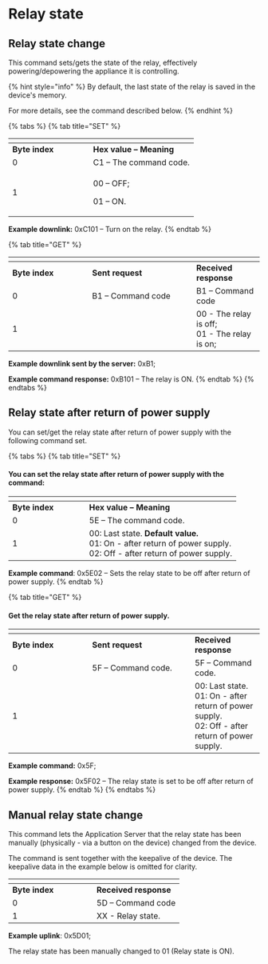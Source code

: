 # Relay state

## Relay state change

This command sets/gets the state of the relay, effectively powering/depowering the appliance it is controlling.

{% hint style="info" %}
By default, the last state of the relay is saved in the device's memory.

For more details, see the command described below.
{% endhint %}

{% tabs %}
{% tab title="SET" %}
<table data-header-hidden><thead><tr><th width="146"></th><th></th></tr></thead><tbody><tr><td><strong>Byte index</strong></td><td><strong>Hex value – Meaning</strong></td></tr><tr><td>0</td><td>C1 – The command code.</td></tr><tr><td>1</td><td><p>00 – OFF;</p><p>01 – ON. </p></td></tr></tbody></table>

**Example downlink:** 0xC101 – Turn on the relay.
{% endtab %}

{% tab title="GET" %}
<table data-header-hidden><thead><tr><th width="143.99999999999997"></th><th width="193"></th><th></th></tr></thead><tbody><tr><td><strong>Byte index</strong></td><td><strong>Sent request</strong></td><td><strong>Received response</strong></td></tr><tr><td>0</td><td>B1 – Command code</td><td>B1 – Command code</td></tr><tr><td>1</td><td> </td><td>00 - The relay is off;<br>01 - The relay is on;</td></tr></tbody></table>

**Example downlink sent by the server:** 0xB1;

**Example command response:** 0xB101 – The relay is ON.
{% endtab %}
{% endtabs %}

## Relay state after return of power supply

You can set/get the relay state after return of power supply with the following command set.

{% tabs %}
{% tab title="SET" %}
#### You can set the relay state after return of power supply with the command:

<table data-header-hidden><thead><tr><th width="138"></th><th></th></tr></thead><tbody><tr><td><strong>Byte index</strong></td><td><strong>Hex value – Meaning</strong></td></tr><tr><td>0</td><td>5E – The command code.</td></tr><tr><td>1</td><td>00: Last state. <strong>Default value.</strong><br>01: On - after return of power supply.<br>02: Off - after return of power supply.</td></tr></tbody></table>

**Example command**: 0x5E02 – Sets the relay state to be off after return of power supply.
{% endtab %}

{% tab title="GET" %}
#### Get the relay state after return of power supply.

<table data-header-hidden><thead><tr><th width="143.99999999999997"></th><th width="190"></th><th></th></tr></thead><tbody><tr><td><strong>Byte index</strong></td><td><strong>Sent request</strong></td><td><strong>Received response</strong></td></tr><tr><td>0</td><td>5F – Command code.</td><td>5F – Command code.</td></tr><tr><td>1</td><td> </td><td>00: Last state.<br>01: On - after return of power supply.<br>02: Off - after return of power supply.</td></tr></tbody></table>

**Example command:** 0x5F;

**Example response:** 0x5F02 – The relay state is set to be off after return of power supply.
{% endtab %}
{% endtabs %}

## Manual relay state change

This command lets the Application Server that the relay state has been manually (physically - via a button on the device) changed from the device.

The command is sent together with the keepalive of the device. The keepalive data in the example below is omitted for clarity.

<table><thead><tr><th width="153"></th><th></th></tr></thead><tbody><tr><td><strong>Byte index</strong></td><td><strong>Received response</strong></td></tr><tr><td>0</td><td>5D – Command code</td></tr><tr><td>1</td><td>XX - Relay state.</td></tr></tbody></table>

**Example uplink**: 0x5D01;

The relay state has been manually changed to 01 (Relay state is ON).
